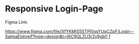 # Responsive Login-Page

Figma Link:

https://www.figma.com/file/XfYKMlS5STPI0ssYUqCZpF/Login--SalmaElshreif?type=design&t=t6C9QLZU3r2y9gb1-1
